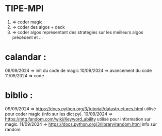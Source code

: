 # TIPE-MPI

1) => coder magic
2) => coder des algos + deck
3) => coder algos représentant des stratégies sur les meilleurs algos précédent et ...

# calandar : 
09/09/2024 => init du code de magic
10/09/2024 => avancement du code
11/09/2024 => code
# biblio :
09/09/2024 => https://docs.python.org/3/tutorial/datastructures.html utilisé pour coder magic (info sur les dict py).
10/09/2024 => https://mtg.fandom.com/wiki/Keyword_ability utilisé pour information sur magic.
11/09/2024 => https://docs.python.org/3/library/random.html info sur random